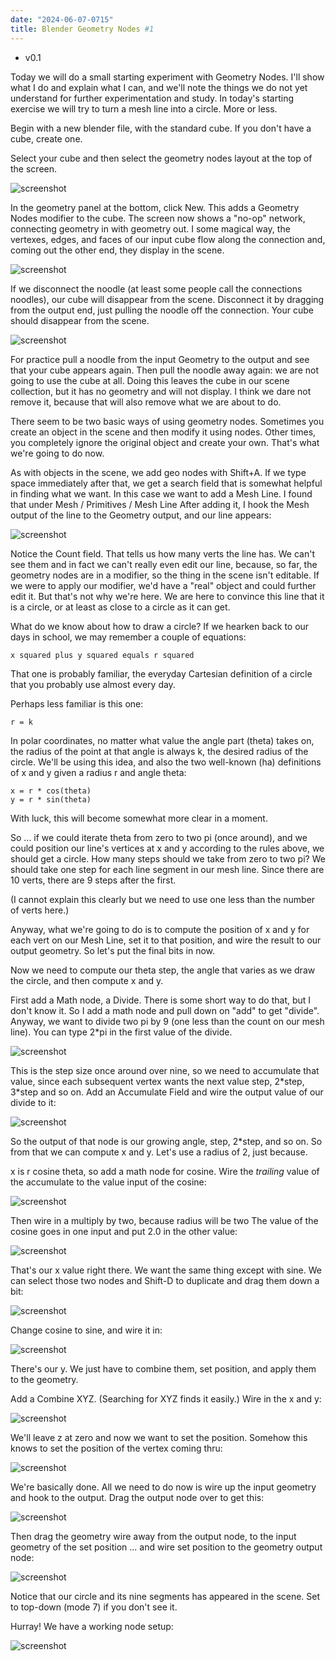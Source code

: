 ```yaml
---
date: "2024-06-07-0715"
title: Blender Geometry Nodes #1 
---
```


* v0.1

Today we will do a small starting experiment with Geometry Nodes. I'll show what I do and explain what I can, and we'll note the things we do not yet understand for further experimentation and study. In today's starting exercise we will try to turn a mesh line into a circle. More or less.

Begin with a new blender file, with the standard cube. If you don't have a cube, create one. 

Select your cube and then select the geometry nodes layout at the top of the screen.

![screenshot](/assets/SS.png)

In the geometry panel at the bottom, click New. This adds a Geometry Nodes modifier to the cube. The screen now shows a "no-op" network, connecting geometry in with geometry out. I some magical way, the vertexes, edges, and faces of our input cube flow along the connection and, coming out the other end, they display in the scene.


![screenshot](/assets/SS1.png)

If we disconnect the noodle (at least some people call the connections noodles), our cube will disappear from the scene. Disconnect it by dragging from the output end, just pulling the noodle off the connection. Your cube should disappear from the scene.


![screenshot](/assets/SS2.png)

For practice pull a noodle from the input Geometry to the output and see that your cube appears again. Then pull the noodle away again: we are not going to use the cube at all. Doing this leaves the cube in our scene collection, but it has no geometry and will not display. I think we dare not remove it, because that will also remove what we are about to do.

There seem to be two basic ways of using geometry nodes. Sometimes you create an object in the scene and then modify it using nodes. Other times, you completely ignore the original object and create your own. That's what we're going to do now.

As with objects in the scene, we add geo nodes with Shift+A. If we type space immediately after that, we get a search field that is somewhat helpful in finding what we want. In this case we want to add a Mesh Line. I found that under Mesh / Primitives / Mesh Line After adding it, I hook the Mesh output of the line to the Geometry output, and our line appears:


![screenshot](/assets/SS3.png)

Notice the Count field. That tells us how many verts the line has. We can't see them and in fact we can't really even edit our line, because, so far, the geometry nodes are in a modifier, so the thing in the scene isn't editable. If we were to apply our modifier, we'd have a "real" object and could further edit it. But that's not why we're here. We are here to convince this line that it is a circle, or at least as close to a circle as it can get.

What do we know about how to draw a circle? If we hearken back to our days in school, we may remember a couple of equations:

~~~
x squared plus y squared equals r squared
~~~

That one is probably familiar, the everyday Cartesian definition of a circle that you probably use almost every day. 

Perhaps less familiar is this one:

~~~
r = k
~~~

In polar coordinates, no matter what value the angle part (theta) takes on, the radius of the point at that angle is always k, the desired radius of the circle. We'll be using this idea, and also the two well-known (ha) definitions of x and y given a radius r and angle theta:

~~~
x = r * cos(theta)
y = r * sin(theta)
~~~

With luck, this will become somewhat more clear in a moment.

So ... if we could iterate theta from zero to two pi (once around), and we could position our line's vertices at x and y according to the rules above, we should get a circle. How many steps should we take from zero to two pi? We should take one step for each line segment in our mesh line. Since there are 10 verts, there are 9 steps after the first. 

(I cannot explain this clearly but we need to use one less than the number of verts here.)

Anyway, what we're going to do is to compute the position of x and y for each vert on our Mesh Line, set it to that position, and wire the result to our output geometry. So let's put the final bits in now.

Now we need to compute our theta step, the angle that varies as we draw the circle, and then compute x and y.

First add a Math node, a Divide. There is some short way to do that, but I don't know it. So I add a math node and pull down on "add" to get "divide". Anyway, we want to divide two pi by 9 (one less than the count on our mesh line). You can type 2\*pi in the first value of the divide.

![screenshot](/assets/SS6.png)

This is the step size once around over nine, so we need to accumulate that value, since each subsequent vertex wants the next value step, 2\*step, 3\*step and so on. Add an Accumulate Field and wire the output value of our divide to it:


![screenshot](/assets/SS7.png)

So the output of that node is our growing angle, step, 2\*step, and so on. So from that we can compute x and y. Let's use a radius of 2, just because.

x is r cosine theta, so add a math node for cosine. Wire the *trailing* value of the accumulate to the value input of the cosine:


![screenshot](/assets/SS8.png)

Then wire in a multiply by two, because radius will be two The value of the cosine goes in one input and put 2.0 in the other value:


![screenshot](/assets/SS9.png)

That's our x value right there. We want the same thing except with sine. We can select those two nodes and Shift-D to duplicate and drag them down a bit:


![screenshot](/assets/SS10.png)

Change cosine to sine, and wire it in:


![screenshot](/assets/SS11.png)

There's our y. We just have to combine them, set position, and apply them to the geometry.

Add a Combine XYZ. (Searching for XYZ finds it easily.) Wire in the x and y:


![screenshot](/assets/SS12.png)

We'll leave z at zero and now we want to set the position. Somehow this knows to set the position of the vertex coming thru:


![screenshot](/assets/SS13.png)

We're basically done. All we need to do now is wire up the input geometry and hook to the output. Drag the output node over to get this:


![screenshot](/assets/SS14.png)

Then drag the geometry wire away from the output node, to the input geometry of the set position ... and wire set position to the geometry output node:

![screenshot](/assets/SS15.png)

Notice that our circle and its nine segments has appeared in the scene. Set to top-down (mode 7) if you don't see it.

Hurray! We have a working node setup:


![screenshot](/assets/SS16.png)





